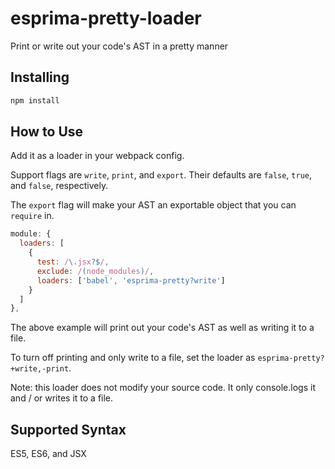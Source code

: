 # esprima-pretty-loader

Print or write out your code's AST in a pretty manner

## Installing

```javascript
npm install
```
## How to Use

Add it as a loader in your webpack config.

Support flags are `write`, `print`, and `export`. Their defaults are `false`, `true`, and `false`, respectively.

The `export` flag will make your AST an exportable object that you can `require` in.

```javascript
module: {
  loaders: [
    {
      test: /\.jsx?$/,
      exclude: /(node_modules)/,
      loaders: ['babel', 'esprima-pretty?write']
    }
  ]
},

```
The above example will print out your code's AST as well as writing it to a file.

To turn off printing and only write to a file, set the loader as `esprima-pretty?+write,-print`.

Note: this loader does not modify your source code. It only console.logs it and / or writes it to a file.

## Supported Syntax

ES5, ES6, and JSX
